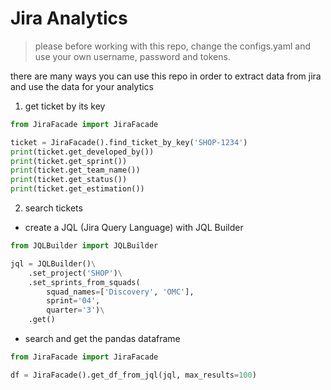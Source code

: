 # Jira Analytics

> please before working with this repo, change the configs.yaml and use your own username, password and tokens.

there are many ways you can use this repo in order to extract data from jira and use the data for your analytics

1. get ticket by its key

```python
from JiraFacade import JiraFacade

ticket = JiraFacade().find_ticket_by_key('SHOP-1234')
print(ticket.get_developed_by())
print(ticket.get_sprint())
print(ticket.get_team_name())
print(ticket.get_status())
print(ticket.get_estimation())
```

2. search tickets 

- create a JQL (Jira Query Language) with JQL Builder
```python
from JQLBuilder import JQLBuilder

jql = JQLBuilder()\
    .set_project('SHOP')\
    .set_sprints_from_squads(
        squad_names=['Discovery', 'OMC'],
        sprint='04',
        quarter='3')\
    .get()
```
  - search and get the pandas dataframe
```python
from JiraFacade import JiraFacade

df = JiraFacade().get_df_from_jql(jql, max_results=100)
```